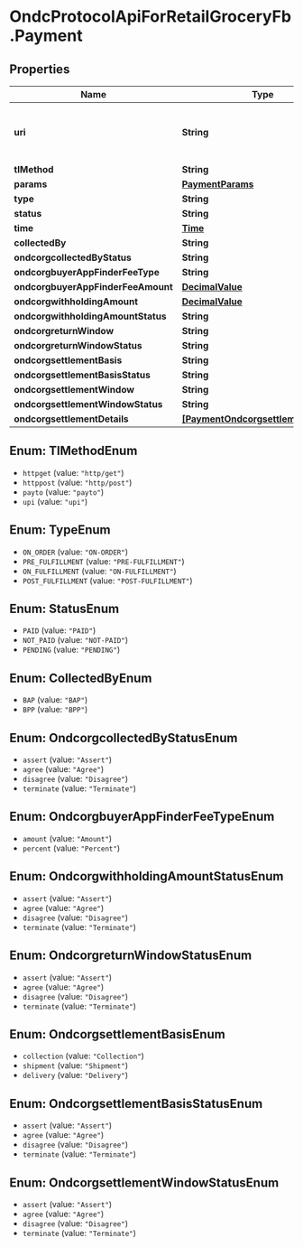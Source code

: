 # OndcProtocolApiForRetailGroceryFb.Payment

## Properties
Name | Type | Description | Notes
------------ | ------------- | ------------- | -------------
**uri** | **String** | A payment uri to be called by the Buyer App. If empty, then the payment is to be done offline. The details of payment should be present in the params object. If &#x60;&#x60;&#x60;tl_method&#x60;&#x60;&#x60; &#x3D; http/get, then the payment details will be sent as url params. Two url param values, &#x60;&#x60;&#x60;$transaction_id&#x60;&#x60;&#x60; and &#x60;&#x60;&#x60;$amount&#x60;&#x60;&#x60; are mandatory. And example url would be : https://www.example.com/pay?txid&#x3D;$transaction_id&amp;amount&#x3D;$amount&amp;vpa&#x3D;upiid&amp;payee&#x3D;shopez&amp;billno&#x3D;1234 | [optional] 
**tlMethod** | **String** |  | [optional] 
**params** | [**PaymentParams**](PaymentParams.md) |  | [optional] 
**type** | **String** |  | [optional] 
**status** | **String** |  | [optional] 
**time** | [**Time**](Time.md) |  | [optional] 
**collectedBy** | **String** |  | [optional] 
**ondcorgcollectedByStatus** | **String** |  | [optional] 
**ondcorgbuyerAppFinderFeeType** | **String** |  | [optional] 
**ondcorgbuyerAppFinderFeeAmount** | [**DecimalValue**](DecimalValue.md) |  | [optional] 
**ondcorgwithholdingAmount** | [**DecimalValue**](DecimalValue.md) |  | [optional] 
**ondcorgwithholdingAmountStatus** | **String** |  | [optional] 
**ondcorgreturnWindow** | **String** | return window for withholding amount in ISO8601 durations format e.g. &#x27;PT24H&#x27; indicates 24 hour return window | [optional] 
**ondcorgreturnWindowStatus** | **String** |  | [optional] 
**ondcorgsettlementBasis** | **String** | In case of prepaid payment, whether settlement between counterparties should be on the basis of collection, shipment or delivery | [optional] 
**ondcorgsettlementBasisStatus** | **String** |  | [optional] 
**ondcorgsettlementWindow** | **String** | settlement window for the counterparty in ISO8601 durations format e.g. &#x27;PT48H&#x27; indicates 48 hour return window | [optional] 
**ondcorgsettlementWindowStatus** | **String** |  | [optional] 
**ondcorgsettlementDetails** | [**[PaymentOndcorgsettlementDetails]**](PaymentOndcorgsettlementDetails.md) |  | [optional] 

<a name="TlMethodEnum"></a>
## Enum: TlMethodEnum

* `httpget` (value: `"http/get"`)
* `httppost` (value: `"http/post"`)
* `payto` (value: `"payto"`)
* `upi` (value: `"upi"`)


<a name="TypeEnum"></a>
## Enum: TypeEnum

* `ON_ORDER` (value: `"ON-ORDER"`)
* `PRE_FULFILLMENT` (value: `"PRE-FULFILLMENT"`)
* `ON_FULFILLMENT` (value: `"ON-FULFILLMENT"`)
* `POST_FULFILLMENT` (value: `"POST-FULFILLMENT"`)


<a name="StatusEnum"></a>
## Enum: StatusEnum

* `PAID` (value: `"PAID"`)
* `NOT_PAID` (value: `"NOT-PAID"`)
* `PENDING` (value: `"PENDING"`)


<a name="CollectedByEnum"></a>
## Enum: CollectedByEnum

* `BAP` (value: `"BAP"`)
* `BPP` (value: `"BPP"`)


<a name="OndcorgcollectedByStatusEnum"></a>
## Enum: OndcorgcollectedByStatusEnum

* `assert` (value: `"Assert"`)
* `agree` (value: `"Agree"`)
* `disagree` (value: `"Disagree"`)
* `terminate` (value: `"Terminate"`)


<a name="OndcorgbuyerAppFinderFeeTypeEnum"></a>
## Enum: OndcorgbuyerAppFinderFeeTypeEnum

* `amount` (value: `"Amount"`)
* `percent` (value: `"Percent"`)


<a name="OndcorgwithholdingAmountStatusEnum"></a>
## Enum: OndcorgwithholdingAmountStatusEnum

* `assert` (value: `"Assert"`)
* `agree` (value: `"Agree"`)
* `disagree` (value: `"Disagree"`)
* `terminate` (value: `"Terminate"`)


<a name="OndcorgreturnWindowStatusEnum"></a>
## Enum: OndcorgreturnWindowStatusEnum

* `assert` (value: `"Assert"`)
* `agree` (value: `"Agree"`)
* `disagree` (value: `"Disagree"`)
* `terminate` (value: `"Terminate"`)


<a name="OndcorgsettlementBasisEnum"></a>
## Enum: OndcorgsettlementBasisEnum

* `collection` (value: `"Collection"`)
* `shipment` (value: `"Shipment"`)
* `delivery` (value: `"Delivery"`)


<a name="OndcorgsettlementBasisStatusEnum"></a>
## Enum: OndcorgsettlementBasisStatusEnum

* `assert` (value: `"Assert"`)
* `agree` (value: `"Agree"`)
* `disagree` (value: `"Disagree"`)
* `terminate` (value: `"Terminate"`)


<a name="OndcorgsettlementWindowStatusEnum"></a>
## Enum: OndcorgsettlementWindowStatusEnum

* `assert` (value: `"Assert"`)
* `agree` (value: `"Agree"`)
* `disagree` (value: `"Disagree"`)
* `terminate` (value: `"Terminate"`)

